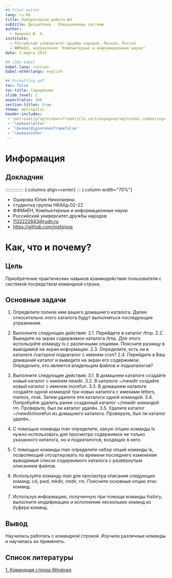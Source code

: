 ```yaml
---
## Front matter
lang: ru-RU
title: Лабораторная работа №4
subtitle: Дисциплина - Операционные системы
author:
  - Оширова Ю. Н.
institute:
  - Российский университет дружбы народов, Москва, Россия
  - ФФМиЕН, направление "Компьютерные и информационные науки"
date: 3 марта 2023

## i18n babel
babel-lang: russian
babel-otherlangs: english

## Formatting pdf
toc: false
toc-title: Содержание
slide_level: 2
aspectratio: 169
section-titles: true
theme: metropolis
header-includes:
 - \metroset{progressbar=frametitle,sectionpage=progressbar,numbering=fraction}
 - '\makeatletter'
 - '\beamer@ignorenonframefalse'
 - '\makeatother'
---
```


# Информация

## Докладчик

:::::::::::::: {.columns align=center}
::: {.column width="70%"}

  * Оширова Юлия Николаевна
  * студентка группы НКАбд-02-22
  * ФФМиЕН, Компьютерные и информационные науки
  * Российский университет дружбы народов
  * [1132222843@rudn.ru](1132222843@rudn.ru)
  * <https://github.com/joshirova>

# Как, что и почему?

## Цель

Приобретение практических навыков взаимодействия пользователя с системой посредством командной строки.

## Основные задачи

1. Определите полное имя вашего домашнего каталога. Далее относительно этого каталога будут выполняться последующие упражнения.

2. Выполните следующие действия: 2.1. Перейдите в каталог /tmp. 2.2. Выведите на экран содержимое каталога /tmp. Для этого используйте команду ls с различными опциями. Поясните разницу в выводимой на экран информации. 2.3. Определите, есть ли в каталоге /var/spool подкаталог с именем cron? 2.4. Перейдите в Ваш домашний каталог и выведите на экран его содержимое. Определите, кто является владельцем файлов и подкаталогов?

3. Выполните следующие действия: 3.1. В домашнем каталоге создайте новый каталог с именем newdir. 3.2. В каталоге ~/newdir создайте новый каталог с именем morefun. 3.3. В домашнем каталоге создайте одной командой три новых каталога с именами letters, memos, misk. Затем удалите эти каталоги одной командой. 3.4. Попробуйте удалить ранее созданный каталог ~/newdir командой rm. Проверьте, был ли каталог удалён. 3.5. Удалите каталог ~/newdir/morefun из домашнего каталога. Проверьте, был ли каталог удалён.

4. С помощью команды man определите, какую опцию команды ls нужно использовать для просмотра содержимое не только указанного каталога, но и подкаталогов, входящих в него.

5. С помощью команды man определите набор опций команды ls, позволяющий отсортировать по времени последнего изменения выводимый список содержимого каталога с развёрнутым описанием файлов.

6. Используйте команду man для просмотра описания следующих команд: cd, pwd, mkdir, rmdir, rm. Поясните основные опции этих команд.

7. Используя информацию, полученную при помощи команды history, выполните модификацию и исполнение нескольких команд из буфера команд.

## Вывод

Научилась работать с командной строкой. Изучила различные команды и научилась их применять.

## Список литературы

[1. Командная строка Windows](https://foxford.ru/wiki/informatika/komandnaya-stroka-windows)

